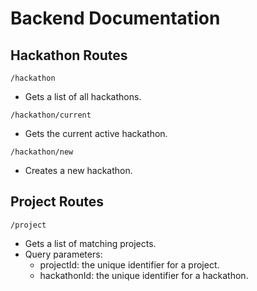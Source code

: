 # Backend Documentation
## Hackathon Routes
``/hackathon``
- Gets a list of all hackathons.

``/hackathon/current``
- Gets the current active hackathon.

``/hackathon/new``
- Creates a new hackathon.

## Project Routes
``/project``
- Gets a list of matching projects.
- Query parameters:
    - projectId: the unique identifier for a project.
    - hackathonId: the unique identifier for a hackathon.
